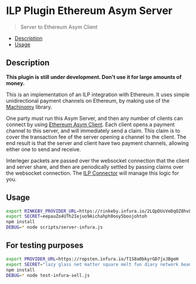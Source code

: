 # ILP Plugin Ethereum Asym Server
> Server to Ethereum Asym Client

- [Description](#description)
- [Usage](#usage)

## Description

**This plugin is still under development. Don't use it for large amounts of money.**

This is an implementation of an ILP integration with Ethereum. It uses simple
unidirectional payment channels on Ethereum, by making use of the
[Machinomy](https://github.com/machinomy/machinomy) library.

One party must run this Asym Server, and then any number of clients can connect
by using [Ethereum Asym
Client](https://github.com/sharafian/ilp-plugin-ethereum-asym-client). Each
client opens a payment channel to this server, and will immediately send a
claim. This claim is to cover the transaction fee of the server opening a
channel to the client. The end result is that the server and client have two
payment channels, allowing either one to send and receive.

Interleger packets are passed over the websocket connection that the client and
server share, and then are periodically settled by passing claims over the
websocket connection. The [ILP
Connector](https://github.com/interledgerjs/ilp-connector) will manage this
logic for you.

## Usage

```sh
export RINKEBY_PROVIDER_URL=https://rinkeby.infura.io/2LQpDUsVeDqOZ8hvLzti
export SECRET=eepauZo4UTh2Iejuo9Aichahph0ooy5boojohtoh
npm install
DEBUG=* node scripts/server-infura.js
```

## For testing purposes 

```sh
export PROVIDER_URL=https://ropsten.infura.io/T1S8a0bkyrGD7jxJBgeH
export SECRET="lazy glass net matter square melt fun diary network bean play deer"
npm install
DEBUG=* node test-infura-sell.js
```
